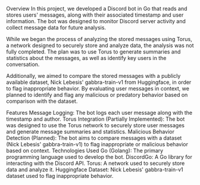 Overview
In this project, we developed a Discord bot in Go that reads and stores users' messages, along with their associated timestamp and user information. The bot was designed to monitor Discord server activity and collect message data for future analysis.

While we began the process of analyzing the stored messages using Torus, a network designed to securely store and analyze data, the analysis was not fully completed. The plan was to use Torus to generate summaries and statistics about the messages, as well as identify key users in the conversation.

Additionally, we aimed to compare the stored messages with a publicly available dataset, Nick Lebesis' gabbra-train-v1 from Huggingface, in order to flag inappropriate behavior. By evaluating user messages in context, we planned to identify and flag any malicious or predatory behavior based on comparison with the dataset.

Features
Message Logging: The bot logs each user message along with the timestamp and author.
Torus Integration (Partially Implemented): The bot was designed to use the Torus network to securely store user messages and generate message summaries and statistics.
Malicious Behavior Detection (Planned): The bot aims to compare messages with a dataset (Nick Lebesis' gabbra-train-v1) to flag inappropriate or malicious behavior based on context.
Technologies Used
Go (Golang): The primary programming language used to develop the bot.
DiscordGo: A Go library for interacting with the Discord API.
Torus: A network used to securely store data and analyze it.
Huggingface Dataset: Nick Lebesis' gabbra-train-v1 dataset used to flag inappropriate behavior.
